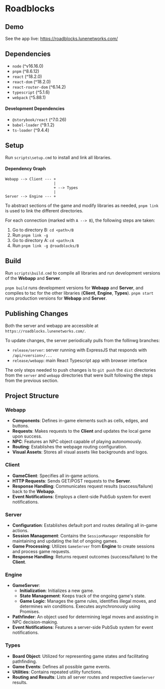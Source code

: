 # Roadblocks

## Demo

See the app live: https://roadblocks.lunenetworks.com/

## Dependencies

- `node` (^v16.16.0)
- `pnpm` (^8.6.12)
- `react` (^18.2.0)
- `react-dom` (^18.2.0)
- `react-router-dom` (^6.14.2)
- `typescript` (^5.1.6)
- `webpack` (^5.88.1)

#### Development Dependencies

- `@storybook/react` (^7.0.26)
- `babel-loader` (^9.1.2)
- `ts-loader` (^9.4.4)

## Setup

Run `scripts\setup.cmd` to install and link all libraries.

#### Dependency Graph

```
Webapp --> Client --- +
                      |
                      + --> Types
                      |
Server --> Engine --- +
```

To abstract sections of the game and modify libraries as needed, `pnpm link` is used to link the different directories.

For each connection (marked with `A --> B`), the following steps are taken:

1. Go to directory B: `cd <path>/B`
2. Run `pnpm link -g`
3. Go to directory A: `cd <path>/A`
4. Run `pnpm link -g @roadblocks/B`

## Build

Run `scripts\build.cmd` to compile all libraries and run development versions of the **Webapp** and **Server**.

`pnpm build` runs development versions for **Webapp** and **Server**, and compiles to tsc for the other libraries (**Client**, **Engine**, **Types**).
`pnpm start` runs production versions for **Webapp** and **Server**.

## Publishing Changes

Both the server and webapp are accessible at `https://roadblocks.lunenetworks.com/`.

To update changes, the server periodically pulls from the follinwg branches:

- `release/server`: server running with ExpressJS that responds with `/api/<version>/...`
- `release/webapp`: main React Typescript app with browser interface

The only steps needed to push changes is to `git push` the `dist` directories from the `server` and `webapp` directories that were built following the steps from the previous section.

## Project Structure

### Webapp

- **Components**: Defines in-game elements such as cells, edges, and buttons.
- **Requests**: Makes requests to the **Client** and updates the local game upon success.
- **NPC**: Features an NPC object capable of playing autonomously.
- **Routing**: Establishes the webpage routing configuration.
- **Visual Assets**: Stores all visual assets like backgrounds and logos.

### Client

- **GameClient**: Specifies all in-game actions.
- **HTTP Requests**: Sends GET/POST requests to the **Server**.
- **Response Handling**: Communicates request results (success/failure) back to the **Webapp**.
- **Event Notifications**: Employs a client-side PubSub system for event notifications.

### Server

- **Configuration**: Establishes default port and routes detailing all in-game actions.
- **Session Management**: Contains the `SessionManager` responsible for maintaining and updating the list of ongoing games.
- **Game Processing**: Utilizes `GameServer` from **Engine** to create sessions and process game requests.
- **Response Handling**: Returns request outcomes (success/failure) to the **Client**.

### Engine

- **GameServer**:
  - **Initialization**: Initializes a new game.
  - **State Management**: Keeps track of the ongoing game's state.
  - **Game Logic**: Manages the game rules, identifies illegal moves, and determines win conditions. Executes asynchronously using Promises.
- **Pathfinder**: An object used for determining legal moves and assisting in NPC decision-making.
- **Event Notifications**: Features a server-side PubSub system for event notifications.

### Types

- **Board Object**: Utilized for representing game states and facilitating pathfinding.
- **Game Events**: Defines all possible game events.
- **Utilities**: Contains repeated utility functions.
- **Routing and Results**: Lists all server routes and respective `GameServer` results.

